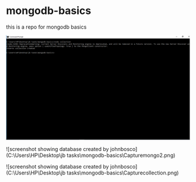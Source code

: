 # mongodb-basics
this is a repo for mongodb basics

![screenshot showing both mongo.exe and mongod.exe](https://github.com/jbchinonso/mongodb-basics/blob/master/Capturecollection.PNG)

![screenshot showing database created by johnbosco](C:\Users\HP\Desktop\jb tasks\mongodb-basics\Capturemongo2.png)

![screenshot showing database created by johnbosco](C:\Users\HP\Desktop\jb tasks\mongodb-basics\Capturecollection.png)
